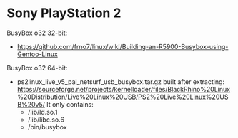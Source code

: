 # Sony PlayStation 2

BusyBox o32 32-bit:
- https://github.com/frno7/linux/wiki/Building-an-R5900-Busybox-using-Gentoo-Linux

BusyBox o32 64-bit:
- ps2linux_live_v5_pal_netsurf_usb_busybox.tar.gz built after extracting:
  https://sourceforge.net/projects/kernelloader/files/BlackRhino%20Linux%20Distribution/Live%20Linux%20USB/PS2%20Live%20Linux%20USB%20v5/
  It only contains:
  - /lib/ld.so.1
  - /lib/libc.so.6
  - /bin/busybox
